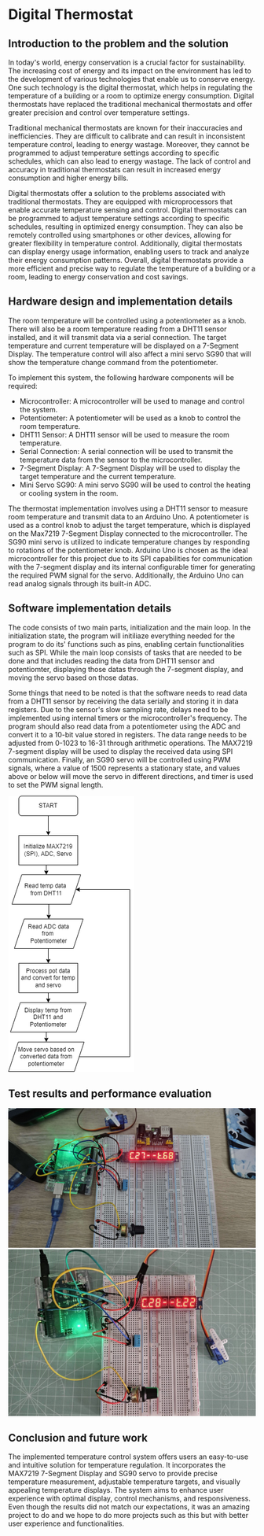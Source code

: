 # Digital Thermostat

## Introduction to the problem and the solution

In today's world, energy conservation is a crucial factor for sustainability. The increasing cost of energy and its impact on the environment has led to the development of various technologies that enable us to conserve energy. One such technology is the digital thermostat, which helps in regulating the temperature of a building or a room to optimize energy consumption. Digital thermostats have replaced the traditional mechanical thermostats and offer greater precision and control over temperature settings.

Traditional mechanical thermostats are known for their inaccuracies and inefficiencies. They are difficult to calibrate and can result in inconsistent temperature control, leading to energy wastage. Moreover, they cannot be programmed to adjust temperature settings according to specific schedules, which can also lead to energy wastage. The lack of control and accuracy in traditional thermostats can result in increased energy consumption and higher energy bills.

Digital thermostats offer a solution to the problems associated with traditional thermostats. They are equipped with microprocessors that enable accurate temperature sensing and control. Digital thermostats can be programmed to adjust temperature settings according to specific schedules, resulting in optimized energy consumption. They can also be remotely controlled using smartphones or other devices, allowing for greater flexibility in temperature control. Additionally, digital thermostats can display energy usage information, enabling users to track and analyze their energy consumption patterns. Overall, digital thermostats provide a more efficient and precise way to regulate the temperature of a building or a room, leading to energy conservation and cost savings.

## Hardware design and implementation details

The room temperature will be controlled using a potentiometer as a knob. There will also be a room temperature reading from a DHT11 sensor installed, and it will transmit data via a serial connection. The target temperature and current temperature will be displayed on a 7-Segment Display. The temperature control will also affect a mini servo SG90 that will show the temperature change command from the potentiometer.

To implement this system, the following hardware components will be required:

- Microcontroller: A microcontroller will be used to manage and control the system.
- Potentiometer: A potentiometer will be used as a knob to control the room temperature.
- DHT11 Sensor: A DHT11 sensor will be used to measure the room temperature.
- Serial Connection: A serial connection will be used to transmit the temperature data from the sensor to the microcontroller.
- 7-Segment Display: A 7-Segment Display will be used to display the target temperature and the current temperature.
- Mini Servo SG90: A mini servo SG90 will be used to control the heating or cooling system in the room.

The thermostat implementation involves using a DHT11 sensor to measure room temperature and transmit data to an Arduino Uno. A potentiometer is used as a control knob to adjust the target temperature, which is displayed on the Max7219 7-Segment Display connected to the microcontroller. The SG90 mini servo is utilized to indicate temperature changes by responding to rotations of the potentiometer knob. Arduino Uno is chosen as the ideal microcontroller for this project due to its SPI capabilities for communication with the 7-segment display and its internal configurable timer for generating the required PWM signal for the servo. Additionally, the Arduino Uno can read analog signals through its built-in ADC.

## Software implementation details

The code consists of two main parts, initialization and the main loop. In the initialization state, the program will initiliaze everything needed for the program to do its' functions such as pins, enabling certain functionalities such as SPI. While the main loop consists of tasks that are needed to be done and that includes reading the data from DHT11 sensor and potentiomter, displaying those datas through the 7-segment display, and moving the servo based on those datas.

Some things that need to be noted is that the software needs to read data from a DHT11 sensor by receiving the data serially and storing it in data registers. Due to the sensor's slow sampling rate, delays need to be implemented using internal timers or the microcontroller's frequency. The program should also read data from a potentiometer using the ADC and convert it to a 10-bit value stored in registers. The data range needs to be adjusted from 0-1023 to 16-31 through arithmetic operations. The MAX7219 7-segment display will be used to display the received data using SPI communication. Finally, an SG90 servo will be controlled using PWM signals, where a value of 1500 represents a stationary state, and values above or below will move the servo in different directions, and timer is used to set the PWM signal length.

![Flowchart](assets/Flowchart.png)

## Test results and performance evaluation

![Progress_1](assets/Progress_1.jpg)
![Progress_1](assets/Progress_2.jpg)

## Conclusion and future work

The implemented temperature control system offers users an easy-to-use and intuitive solution for temperature regulation. It incorporates the MAX7219 7-Segment Display and SG90 servo to provide precise temperature measurement, adjustable temperature targets, and visually appealing temperature displays. The system aims to enhance user experience with optimal display, control mechanisms, and responsiveness. Even though the results did not match our expectations, it was an amazing project to do and we hope to do more projects such as this but with better user experience and functionalities.

